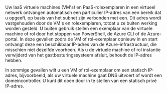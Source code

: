 Uw IaaS virtuele machines (VM's) en PaaS-rolexemplaren in een virtueel netwerk ontvangen automatisch een particulier IP-adres van een bereik dat u opgeeft, op basis van het subnet zijn verbonden met een. Dit adres wordt vastgehouden door de VM's en rolexemplaren, totdat u ze buiten werking worden gesteld. U buiten gebruik stellen een exemplaar van de virtuele machine of rol door het stoppen van PowerShell, de Azure CLI of de Azure-portal. In deze gevallen zodra de VM of rol-exemplaar opnieuw in en start ontvangt deze een beschikbaar IP-adres van de Azure-infrastructuur, die misschien niet dezelfde voorheen. Als u de virtuele machine of rol instantie verwijderd van het gastbesturingssysteem afsluit, behoudt de IP-adres hebben.  

In sommige gevallen wilt u een VM of rol-exemplaar om een statisch IP-adres, bijvoorbeeld, als uw virtuele machine gaat DNS uitvoert of wordt een domeincontroller. U kunt dit doen door in te stellen van een statisch privé IP-adres.

